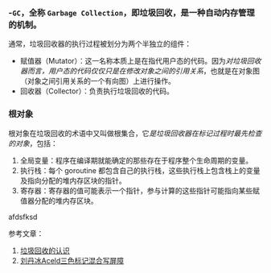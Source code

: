 
### -`GC`，全称 `Garbage Collection`，即垃圾回收，是一种自动内存管理的机制。

通常，垃圾回收器的执行过程被划分为两个半独立的组件：
-   赋值器（Mutator）：这一名称本质上是在指代用户态的代码。因为*对垃圾回收器而言，用户态的代码仅仅只是在修改对象之间的引用关系*，也就是在对象图（对象之间引用关系的一个有向图）上进行操作。
-   回收器（Collector）：负责执行垃圾回收的代码。

### 根对象

根对象在垃圾回收的术语中又叫做根集合，它*是垃圾回收器在标记过程时最先检查的对象*，包括：

1.  全局变量：程序在编译期就能确定的那些存在于程序整个生命周期的变量。
2.  执行栈：每个 goroutine 都包含自己的执行栈，这些执行栈上包含栈上的变量及指向分配的堆内存区块的指针。
3.  寄存器：寄存器的值可能表示一个指针，参与计算的这些指针可能指向某些赋值器分配的堆内存区块。

afdsfksd

参考文章：
1. [垃圾回收的认识](https://golang.design/go-questions/memgc/principal/)
2. [刘丹冰Aceld三色标记混合写屏障](https://www.yuque.com/aceld/golang/zhzanb)